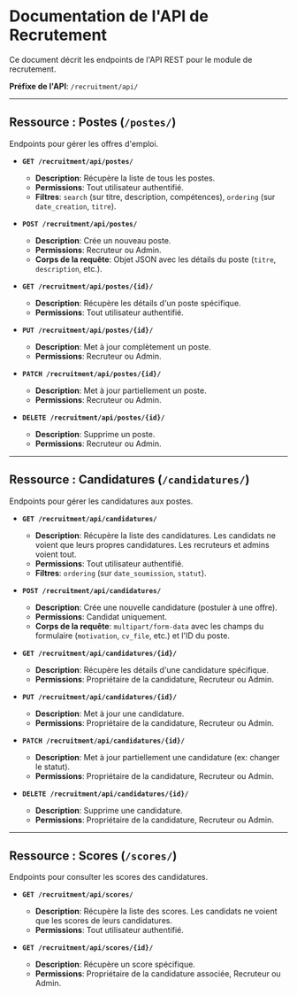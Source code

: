 # Documentation de l'API de Recrutement

Ce document décrit les endpoints de l'API REST pour le module de recrutement.

**Préfixe de l'API**: `/recruitment/api/`

---

## Ressource : Postes (`/postes/`)

Endpoints pour gérer les offres d'emploi.

- **`GET /recruitment/api/postes/`**
  - **Description**: Récupère la liste de tous les postes.
  - **Permissions**: Tout utilisateur authentifié.
  - **Filtres**: `search` (sur titre, description, compétences), `ordering` (sur `date_creation`, `titre`).

- **`POST /recruitment/api/postes/`**
  - **Description**: Crée un nouveau poste.
  - **Permissions**: Recruteur ou Admin.
  - **Corps de la requête**: Objet JSON avec les détails du poste (`titre`, `description`, etc.).

- **`GET /recruitment/api/postes/{id}/`**
  - **Description**: Récupère les détails d'un poste spécifique.
  - **Permissions**: Tout utilisateur authentifié.

- **`PUT /recruitment/api/postes/{id}/`**
  - **Description**: Met à jour complètement un poste.
  - **Permissions**: Recruteur ou Admin.

- **`PATCH /recruitment/api/postes/{id}/`**
  - **Description**: Met à jour partiellement un poste.
  - **Permissions**: Recruteur ou Admin.

- **`DELETE /recruitment/api/postes/{id}/`**
  - **Description**: Supprime un poste.
  - **Permissions**: Recruteur ou Admin.

---

## Ressource : Candidatures (`/candidatures/`)

Endpoints pour gérer les candidatures aux postes.

- **`GET /recruitment/api/candidatures/`**
  - **Description**: Récupère la liste des candidatures. Les candidats ne voient que leurs propres candidatures. Les recruteurs et admins voient tout.
  - **Permissions**: Tout utilisateur authentifié.
  - **Filtres**: `ordering` (sur `date_soumission`, `statut`).

- **`POST /recruitment/api/candidatures/`**
  - **Description**: Crée une nouvelle candidature (postuler à une offre).
  - **Permissions**: Candidat uniquement.
  - **Corps de la requête**: `multipart/form-data` avec les champs du formulaire (`motivation`, `cv_file`, etc.) et l'ID du poste.

- **`GET /recruitment/api/candidatures/{id}/`**
  - **Description**: Récupère les détails d'une candidature spécifique.
  - **Permissions**: Propriétaire de la candidature, Recruteur ou Admin.

- **`PUT /recruitment/api/candidatures/{id}/`**
  - **Description**: Met à jour une candidature.
  - **Permissions**: Propriétaire de la candidature, Recruteur ou Admin.

- **`PATCH /recruitment/api/candidatures/{id}/`**
  - **Description**: Met à jour partiellement une candidature (ex: changer le statut).
  - **Permissions**: Propriétaire de la candidature, Recruteur ou Admin.

- **`DELETE /recruitment/api/candidatures/{id}/`**
  - **Description**: Supprime une candidature.
  - **Permissions**: Propriétaire de la candidature, Recruteur ou Admin.

---

## Ressource : Scores (`/scores/`)

Endpoints pour consulter les scores des candidatures.

- **`GET /recruitment/api/scores/`**
  - **Description**: Récupère la liste des scores. Les candidats ne voient que les scores de leurs candidatures.
  - **Permissions**: Tout utilisateur authentifié.

- **`GET /recruitment/api/scores/{id}/`**
  - **Description**: Récupère un score spécifique.
  - **Permissions**: Propriétaire de la candidature associée, Recruteur ou Admin.
